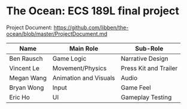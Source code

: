 # The Ocean: ECS 189L final project
Project Document: https://github.com/libben/the-ocean/blob/master/ProjectDocument.md


Name | Main Role | Sub-Role
--- | --- | ---
Ben Rausch | Game Logic | Narrative Design
Vincent Le | Movement/Physics | Press Kit and Trailer
Megan Wang | Animation and Visuals | Audio
Bryan Wong | Input | Game Feel
Eric Ho  | UI | Gameplay Testing
